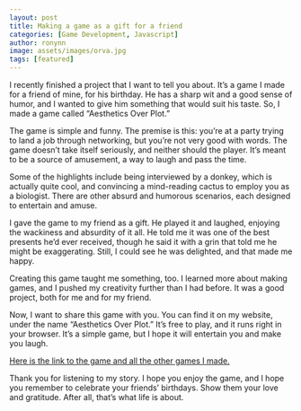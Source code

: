```yaml
---
layout: post
title: Making a game as a gift for a friend
categories: [Game Development, Javascript]
author: ronynn
image: assets/images/orva.jpg
tags: [featured]
---
```


I recently finished a project that I want to tell you about. It’s a game I made for a friend of mine, for his birthday. He has a sharp wit and a good sense of humor, and I wanted to give him something that would suit his taste. So, I made a game called “Aesthetics Over Plot.”

The game is simple and funny. The premise is this: you’re at a party trying to land a job through networking, but you’re not very good with words. The game doesn’t take itself seriously, and neither should the player. It’s meant to be a source of amusement, a way to laugh and pass the time.

Some of the highlights include being interviewed by a donkey, which is actually quite cool, and convincing a mind-reading cactus to employ you as a biologist. There are other absurd and humorous scenarios, each designed to entertain and amuse.

I gave the game to my friend as a gift. He played it and laughed, enjoying the wackiness and absurdity of it all. He told me it was one of the best presents he’d ever received, though he said it with a grin that told me he might be exaggerating. Still, I could see he was delighted, and that made me happy.

Creating this game taught me something, too. I learned more about making games, and I pushed my creativity further than I had before. It was a good project, both for me and for my friend.

Now, I want to share this game with you. You can find it on my website, under the name “Aesthetics Over Plot.” It’s free to play, and it runs right in your browser. It’s a simple game, but I hope it will entertain you and make you laugh.

[Here is the link to the game and all the other games I made.](https://ronynn.github.io/Game-Jam-Submissions/Aesthetics)

Thank you for listening to my story. I hope you enjoy the game, and I hope you remember to celebrate your friends’ birthdays. Show them your love and gratitude. After all, that’s what life is about.

